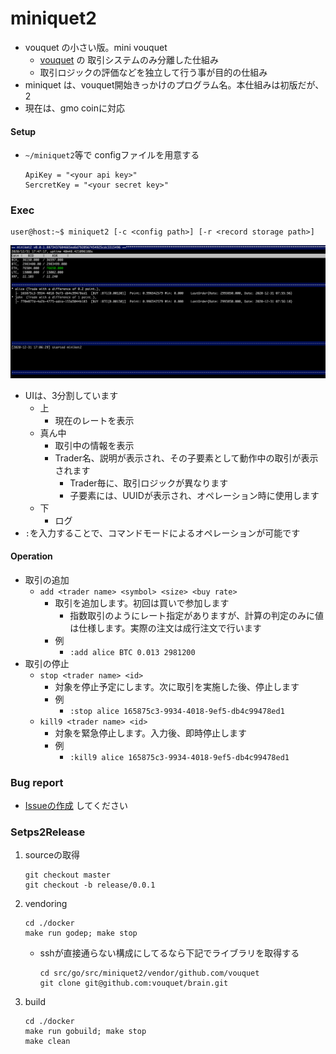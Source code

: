 miniquet2
===

* vouquet の小さい版。mini vouquet
	* [vouquet](https://github.com/vouquet/vouquet) の 取引システムのみ分離した仕組み
	* 取引ロジックの評価などを独立して行う事が目的の仕組み
* miniquet は、vouquet開始きっかけのプログラム名。本仕組みは初版だが、2
* 現在は、gmo coinに対応

#### Setup

* `~/miniquet2`等で configファイルを用意する
	```
	ApiKey = "<your api key>"
	SercretKey = "<your secret key>"
	```


### Exec

```
user@host:~$ miniquet2 [-c <config path>] [-r <record storage path>]
```

![view.png](./img/view.png)
* UIは、3分割しています
	* 上
		* 現在のレートを表示
	* 真ん中
		* 取引中の情報を表示
		* Trader名、説明が表示され、その子要素として動作中の取引が表示されます
			* Trader毎に、取引ロジックが異なります
			* 子要素には、UUIDが表示され、オペレーション時に使用します
	* 下
		* ログ
* `:`を入力することで、コマンドモードによるオペレーションが可能です

#### Operation

* 取引の追加
	* `add <trader name> <symbol> <size> <buy rate>`
		* 取引を追加します。初回は買いで参加します
			* 指数取引のようにレート指定がありますが、計算の判定のみに値は仕様します。実際の注文は成行注文で行います
		* 例
			* `:add alice BTC 0.013 2981200`
* 取引の停止
	* `stop <trader name> <id>`
		* 対象を停止予定にします。次に取引を実施した後、停止します
		* 例
			* `:stop alice 165875c3-9934-4018-9ef5-db4c99478ed1`
	* `kill9 <trader name> <id>`
		* 対象を緊急停止します。入力後、即時停止します
		* 例
			* `:kill9 alice 165875c3-9934-4018-9ef5-db4c99478ed1`

### Bug report

* [Issueの作成](https://github.com/vouquet/miniquet2/issues/new) してください

### Setps2Release

1. sourceの取得
	```
	git checkout master
	git checkout -b release/0.0.1
	```
2. vendoring
	```
	cd ./docker
	make run godep; make stop
	```
	* sshが直接通らない構成にしてるなら下記でライブラリを取得する
		```
		cd src/go/src/miniquet2/vendor/github.com/vouquet
		git clone git@github.com:vouquet/brain.git
		```
3. build
	```
	cd ./docker
	make run gobuild; make stop
	make clean
	```
